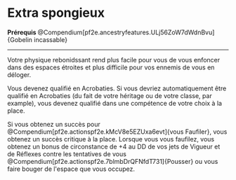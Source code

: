 # Extra spongieux

<p><strong>Prérequis </strong> @Compendium[pf2e.ancestryfeatures.ULj56ZoW7dWdnBvu]{Gobelin incassable}</p>
<hr>
<p>Votre physique rebonidssant rend plus facile pour vous de vous enfoncer dans des espaces étroites et plus difficile pour vos ennemis de vous en déloger.</p>
<p>Vous devenez qualifié en Acrobaties. Si vous devriez automatiquement être qualifié en Acrobaties (du fait de votre héritage ou de votre classe, par example), vous devenez qualifié dans une compétence de votre choix à la place.</p>
<p>Si vous obtenez un succès pour @Compendium[pf2e.actionspf2e.kMcV8e5EZUxa6evt]{vous Faufiler}, vous obtenez un succès critique à la place. Lorsque vous vous faufilez, vous obtenez un bonus de circonstance de +4 au DD de vos jets de Vigueur et de Réflexes contre les tentatives de vous @Compendium[pf2e.actionspf2e.7blmbDrQFNfdT731]{Pousser} ou vous faire bouger de l'espace que vous occupez.</p>